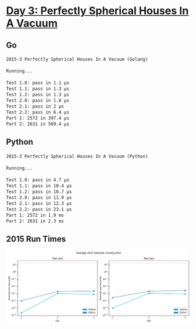 # [Day 3: Perfectly Spherical Houses In A Vacuum](https://adventofcode.com/2015/day/3)

<!-- These are helper text to make formatting the yearly readme consistent and easier...

[Day 3: Perfectly Spherical Houses In A Vacuum][rm3]
[Go][g3]
[Python][p3]

[rm3]: 03-perfectlySphericalHousesInAVacuum/README.md
[g3]: 03-perfectlySphericalHousesInAVacuum/go
[p3]: 03-perfectlySphericalHousesInAVacuum/py

-->

## Go

```text
2015-3 Perfectly Spherical Houses In A Vacuum (Golang)

Running...

Test 1.0: pass in 1.1 µs
Test 1.1: pass in 1.3 µs
Test 1.2: pass in 1.3 µs
Test 2.0: pass in 1.8 µs
Test 2.1: pass in 2 µs
Test 2.2: pass in 6.4 µs
Part 1: 2572 in 397.4 µs
Part 2: 2631 in 569.4 µs
```

## Python

```text
2015-3 Perfectly Spherical Houses In A Vacuum (Python)

Running...

Test 1.0: pass in 4.7 µs
Test 1.1: pass in 10.4 µs
Test 1.2: pass in 10.7 µs
Test 2.0: pass in 11.9 µs
Test 2.1: pass in 12.3 µs
Test 2.2: pass in 23.1 µs
Part 1: 2572 in 1.9 ms
Part 2: 2631 in 2.3 ms
```

## 2015 Run Times

![2015 exercise run-time graphs](../run-times.png)
